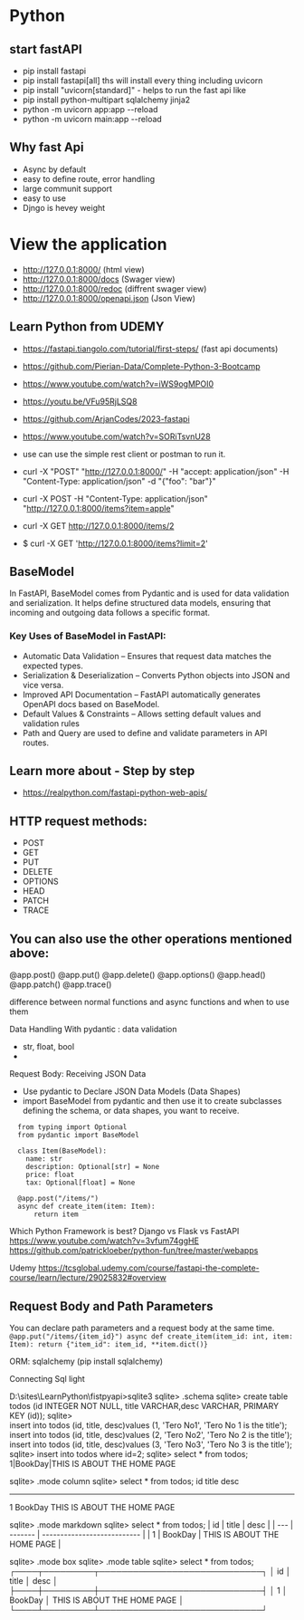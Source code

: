 # Python

## start fastAPI

 - pip install fastapi
 - pip install fastapi[all] ths will install every thing including uvicorn
 - pip install "uvicorn[standard]" - helps to run the fast api like 
 - pip install python-multipart sqlalchemy jinja2
 - python -m uvicorn app:app --reload
 - python -m uvicorn main:app --reload

## Why fast Api
 - Async by default
 - easy to define route, error handling
 - large communit support
 - easy to use
 - Djngo is hevey weight

# View the application
 - http://127.0.0.1:8000/ (html view)
 - http://127.0.0.1:8000/docs (Swager view)
 - http://127.0.0.1:8000/redoc (diffrent swager view)
 - http://127.0.0.1:8000/openapi.json (Json View)

## Learn Python from UDEMY
 - https://fastapi.tiangolo.com/tutorial/first-steps/ (fast api documents)
 - https://github.com/Pierian-Data/Complete-Python-3-Bootcamp
 - https://www.youtube.com/watch?v=iWS9ogMPOI0
 - https://youtu.be/VFu95RjLSQ8

 - https://github.com/ArjanCodes/2023-fastapi
 - https://www.youtube.com/watch?v=SORiTsvnU28

- use can use the simple rest client or postman to run it.
 - curl -X "POST" "http://127.0.0.1:8000/" -H "accept: application/json" -H "Content-Type: application/json" -d "{\"foo\": \"bar\"}"
 - curl -X POST -H "Content-Type: application/json" "http://127.0.0.1:8000/items?item=apple" 
 - curl -X GET http://127.0.0.1:8000/items/2 
 - $ curl -X GET 'http://127.0.0.1:8000/items?limit=2'

## BaseModel
In FastAPI, BaseModel comes from Pydantic and is used for data validation and serialization. It helps define structured data models, ensuring that incoming and outgoing data follows a specific format.
### Key Uses of BaseModel in FastAPI:
 - Automatic Data Validation – Ensures that request data matches the expected types.
 - Serialization & Deserialization – Converts Python objects into JSON and vice versa.
 - Improved API Documentation – FastAPI automatically generates OpenAPI docs based on BaseModel.
 - Default Values & Constraints – Allows setting default values and validation rules
 - Path and Query are used to define and validate parameters in API routes.

## Learn more about - Step by step
 - https://realpython.com/fastapi-python-web-apis/

## HTTP request methods:
  - POST
  - GET
  - PUT
  - DELETE
  - OPTIONS
  - HEAD
  - PATCH
  - TRACE


## You can also use the other operations mentioned above:
@app.post()
@app.put()
@app.delete()
@app.options()
@app.head()
@app.patch()
@app.trace()

difference between normal functions and async functions and when to use them


Data Handling With pydantic : data validation
  -  str, float, bool
-  


Request Body: Receiving JSON Data
  - Use pydantic to Declare JSON Data Models (Data Shapes)
  - import BaseModel from pydantic and then use it to create subclasses defining the schema, or data shapes, you want to receive.
  
  ```
    from typing import Optional
    from pydantic import BaseModel

    class Item(BaseModel):
      name: str
      description: Optional[str] = None
      price: float
      tax: Optional[float] = None  

    @app.post("/items/")
    async def create_item(item: Item):
        return item

  ```
Which Python Framework is best? Django vs Flask vs FastAPI
  https://www.youtube.com/watch?v=3vfum74ggHE
  https://github.com/patrickloeber/python-fun/tree/master/webapps

Udemy
https://tcsglobal.udemy.com/course/fastapi-the-complete-course/learn/lecture/29025832#overview

  ## Request Body and Path Parameters
You can declare path parameters and a request body at the same time.
    ```
    @app.put("/items/{item_id}")
    async def create_item(item_id: int, item: Item):
        return {"item_id": item_id, **item.dict()}
     ```

ORM:
sqlalchemy (pip install sqlalchemy)


Connecting Sql light

D:\sites\LearnPython\fistpyapi>sqlite3
sqlite> .schema
sqlite>  create table todos (id INTEGER NOT NULL, title VARCHAR,desc VARCHAR, PRIMARY KEY (id));
sqlite>  
    insert into todos (id, title, desc)values (1, 'Tero No1', 'Tero No 1 is the title');
    insert into todos (id, title, desc)values (2, 'Tero No2', 'Tero No 2 is the title');
    insert into todos (id, title, desc)values (3, 'Tero No3', 'Tero No 3 is the title');
sqlite>  insert into todos where id=2;
sqlite> select * from todos;
    1|BookDay|THIS IS ABOUT THE HOME PAGE

sqlite> .mode column
sqlite> select * from todos;
id  title    desc
--  -------  ---------------------------
1   BookDay  THIS IS ABOUT THE HOME PAGE


sqlite> .mode markdown
sqlite> select * from todos;
| id  | title   | desc                        |
| --- | ------- | --------------------------- |
| 1   | BookDay | THIS IS ABOUT THE HOME PAGE |


sqlite> .mode box
sqlite> .mode table
sqlite> select * from todos;
┌────┬─────────┬─────────────────────────────┐
│ id │  title  │            desc             │
├────┼─────────┼─────────────────────────────┤
│ 1  │ BookDay │ THIS IS ABOUT THE HOME PAGE │
└────┴─────────┴─────────────────────────────┘

